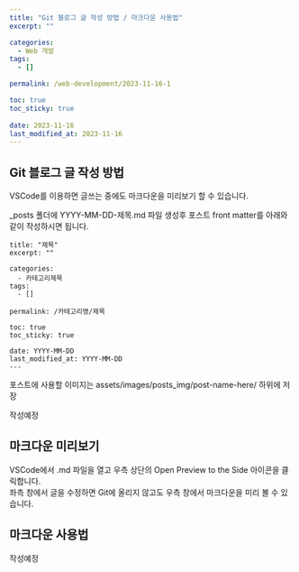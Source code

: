 ```yaml
---
title: "Git 블로그 글 작성 방법 / 마크다운 사용법"
excerpt: ""

categories:
  - Web 개발
tags:
  - []

permalink: /web-development/2023-11-16-1

toc: true
toc_sticky: true
 
date: 2023-11-16
last_modified_at: 2023-11-16
---
```


## Git 블로그 글 작성 방법

VSCode를 이용하면 글쓰는 중에도 마크다운을 미리보기 할 수 있습니다.

_posts 폴더에 YYYY-MM-DD-제목.md 파일 생성후 포스트 front matter를 아래와 같이 작성하시면 됩니다.
```---
title: "제목"
excerpt: ""

categories:
  - 카테고리제목
tags:
  - []

permalink: /카테고리명/제목

toc: true
toc_sticky: true
 
date: YYYY-MM-DD
last_modified_at: YYYY-MM-DD
---
```

포스트에 사용할 이미지는 assets/images/posts_img/post-name-here/ 하위에 저장

작성예정


## 마크다운 미리보기

VSCode에서 .md 파일을 열고 우측 상단의 Open Preview to the Side 아이콘을 클릭합니다.<br>
좌측 창에서 글을 수정하면 Git에 올리지 않고도 우측 창에서 마크다운을 미리 볼 수 있습니다.


## 마크다운 사용법

작성예정


